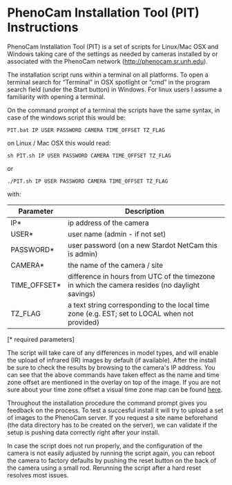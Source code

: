 # PhenoCam Installation Tool (PIT) Instructions

PhenoCam Installation Tool (PIT) is a set of scripts for Linux/Mac OSX and Windows taking care of the settings as needed by cameras installed by or associated with the PhenoCam network (http://phenocam.sr.unh.edu).

The installation script runs within a terminal on all platforms. To open a terminal search for “Terminal” in OSX spotlight or “cmd” in the program search field (under the Start button) in Windows. For linux users I assume a familiarity with opening a terminal.

On the command prompt of a terminal the scripts have the same syntax, in case of the windows script this would be:


	PIT.bat IP USER PASSWORD CAMERA TIME_OFFSET TZ_FLAG

on Linux / Mac OSX this would read:


	sh PIT.sh IP USER PASSWORD CAMERA TIME_OFFSET TZ_FLAG
or

	./PIT.sh IP USER PASSWORD CAMERA TIME_OFFSET TZ_FLAG

with:

Parameter     | Description                    	
------------- | ------------------------------ 	
IP*	      | ip address of the camera 		
USER*	      | user name (admin - if not set) 	
PASSWORD*     | user password (on a new Stardot NetCam this is admin) 
CAMERA*       | the name of the camera / site
TIME_OFFSET*  | difference in hours from UTC of the timezone in which the camera resides (no daylight savings)
TZ_FLAG       | a text string corresponding to the local time zone (e.g. EST; set to LOCAL when not provided)

[* required parameters]

The script will take care of any differences in model types, and will enable the upload of infrared (IR) images by default (if available). After the install be sure to check the results by browsing to the camera's IP address. You can see that the above commands have taken effect as the name and time zone offset are mentioned in the overlay on top of the image. If you are not sure about your time zone offset a visual time zone map can be found [here](http://www.timeanddate.com/time/map/).

Throughout the installation procedure the command prompt gives you feedback on the process. To test a succesful install it will try to upload a set of images to the PhenoCam server. If you request a site name beforehand (the data directory has to be created on the server), we can validate if the setup is pushing data correctly right after your install.

In case the script does not run properly, and the configuration of the camera is not easily adjusted by running the script again, you can reboot the camera to factory defaults by pushing the reset button on the back of the camera using a small rod. Rerunning the script after a hard reset resolves most issues.
